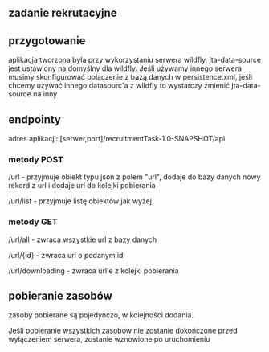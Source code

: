 ## zadanie rekrutacyjne

## przygotowanie

aplikacja tworzona była przy wykorzystaniu serwera wildfly, jta-data-source jest ustawiony na domyślny dla wildfly. 
Jeśli używamy innego serwera musimy skonfigurować połączenie z bazą danych w persistence.xml, jeśli chcemy używać innego datasourc'a z wildfly to wystarczy zmienić jta-data-source na inny

## endpointy
adres aplikacji: [serwer,port]/recruitmentTask-1.0-SNAPSHOT/api

### metody POST
/url - przyjmuje obiekt typu json z polem "url", dodaje do bazy danych nowy rekord z url i dodaje url do kolejki pobierania

/url/list - przyjmuje listę obiektów jak wyżej

### metody GET
/url/all - zwraca wszystkie url z bazy danych

/url/{id} - zwraca url o podanym id

/url/downloading - zwraca url'e z kolejki pobierania 

## pobieranie zasobów
zasoby pobierane są pojedynczo, w kolejności dodania.

Jeśli pobieranie wszystkich zasobów nie zostanie dokończone przed wyłączeniem serwera, zostanie wznowione po uruchomieniu 

